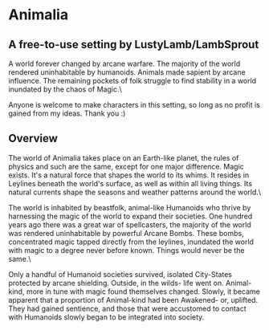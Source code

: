 # Animalia
## A free-to-use setting by LustyLamb/LambSprout

A world forever changed by arcane warfare. The majority of the world rendered 
uninhabitable by humanoids. Animals made sapient by arcane influence. The remaining 
pockets of folk struggle to find stability in a world inundated by the chaos of Magic.\

Anyone is welcome to make characters in this setting, so long as no profit is gained 
from my ideas. Thank you :)

## Overview
The world of Animalia takes place on an Earth-like planet, the rules of physics and 
such are the same, except for one major difference. Magic exists. It's a natural force 
that shapes the world to its whims. It resides in Leylines beneath the world's surface, 
as well as within all living things. Its natural currents shape the seasons and weather 
patterns around the world.\

The world is inhabited by beastfolk, animal-like Humanoids who thrive by harnessing the 
magic of the world to expand their societies. One hundred years ago there was a great 
war of spellcasters, the majority of the world was rendered uninhabitable by powerful 
Arcane Bombs. These bombs, concentrated magic tapped directly from the leylines, 
inundated the world with magic to a degree never before known. Things would never be 
the same.\

Only a handful of Humanoid societies survived, isolated City-States protected by arcane 
shielding. Outside, in the wilds- life went on. Animal-kind, more in tune with magic 
found themselves changed. Slowly, it became apparent that a proportion of Animal-kind 
had been Awakened- or, uplifted. They had gained sentience, and those that were 
accustomed to contact with Humanoids slowly began to be integrated into society.